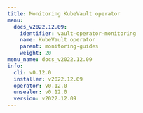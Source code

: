 ```yaml
---
title: Monitoring KubeVault operator
menu:
  docs_v2022.12.09:
    identifier: vault-operator-monitoring
    name: KubeVault operator
    parent: monitoring-guides
    weight: 20
menu_name: docs_v2022.12.09
info:
  cli: v0.12.0
  installer: v2022.12.09
  operator: v0.12.0
  unsealer: v0.12.0
  version: v2022.12.09
---
```


